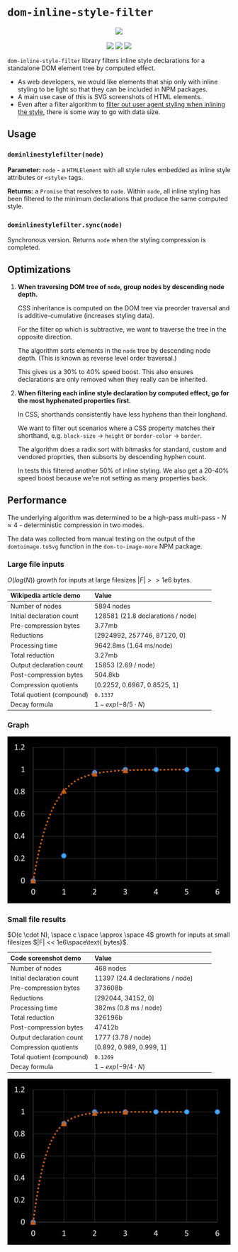 # `dom-inline-style-filter`

<p align="center"><img src=".assets/.png" height="128" /></p>

<p align="center"><a href="https://github.com/zm-cttae/dom-inline-style-filter" target="_blank"><img src="https://img.shields.io/github/v/release/zm-cttae/dom-inline-style-filter.svg?style=flat-square&label=Release&logo=github&logoColor=cacde2&labelColor=2c2c32&color=2196f3" /></a> <a href="https://www.npmjs.com/package/dom-inline-style-filter" target="_blank"><img src="https://img.shields.io/npm/dw/dom-inline-style-filter?style=flat-square&label=Downloads&logo=npm&logoColor=cacde2&labelColor=2c2c32&color=2196f3" /></a> <a href="https://github.com/vsce-toolroom/vscode-beautify/pipelines" target="_blank"><img src="https://img.shields.io/github/actions/workflow/status/zm-cttae/dom-inline-style-filter/CI.svg?style=flat-square&label	=CI&logo=github&logoColor=cacde2&labelColor=2c2c32&color=2196f3" /></a></p>

`dom-inline-style-filter` library filters inline style declarations for a standalone DOM element tree by computed effect.

- As web developers, we would like elements that ship only with inline styling to be light so that they can be included in NPM packages.
- A main use case of this is SVG screenshots of HTML elements.
- Even after a filter algorithm to [filter out user agent styling when inlining the style](https://github.com/1904labs/dom-to-image-more/issues/70), there is some way to go with data size.

## Usage

### `dominlinestylefilter(node)`

**Parameter:** `node` - a `HTMLElement` with all style rules embedded as inline style attributes or `<style>` tags.

**Returns:** a `Promise` that resolves to `node`. Within `node`, all inline styling has been filtered to the minimum declarations that produce the same computed style.

### `dominlinestylefilter.sync(node)`

Synchronous version. Returns `node` when the styling compression is completed.

## Optimizations

1.  **When traversing DOM tree of `node`, group nodes by descending node depth.**

    CSS inheritance is computed on the DOM tree via preorder traversal and is additive-cumulative (increases styling data).
	
	For the filter op which is subtractive, we want to traverse the tree in the opposite direction.
    
    The algorithm sorts elements in the `node` tree by descending node depth. (This is known as reverse level order traversal.)

    This gives us a 30% to 40% speed boost. This also ensures declarations are only removed when they really can be inherited.

2.  **When filtering each inline style declaration by computed effect, go for the most hyphenated properties first.**

    In CSS, shorthands consistently have less hyphens than their longhand.

	We want to filter out scenarios where a CSS property matches their shorthand, e.g. `block-size` -> `height` or `border-color` -> `border`.

    The algorithm does a radix sort with bitmasks for standard, custom and vendored proprties, then subsorts by descending hyphen count.

    In tests this filtered another 50% of inline styling. We also get a 20-40% speed boost because we're not setting as many properties back.

## Performance

The underlying algorithm was determined to be a high-pass multi-pass - $N \approx 4$ - deterministic compression in two modes.

The data was collected from manual testing on the output of the `domtoimage.toSvg` function in the `dom-to-image-more` NPM package.

### Large file inputs

$O(log(N))$ growth for inputs at large filesizes $|F| >> 1e6 \text{ bytes}$.

| Wikipedia article demo    | Value                                  |
| :------------------------ | :------------------------------------- |
| Number of nodes           | 5894 nodes                             |
| Initial declaration count | 128581 (21.8 declarations / node)      |
| Pre-compression bytes     | 3.77mb                                 |
| Reductions                | [2924992, 257746, 87120, 0]            |
| Processing time           | 9642.8ms (1.64 ms/node)                |
| Total reduction           | 3.27mb                                 |
| Output declaration count  | 15853 (2.69 / node)                    |
| Post-compression bytes    | 504.8kb                                |
| Compression quotients     | [0.2252, 0.6967, 0.8525, 1]            |
| Total quotient (compound) | `0.1337                              ` |
| Decay formula             | $1-exp(-8 / 5 \cdot N)$                |

### Graph

<img src="./assets/236925669-a3461c94-c1dd-4d42-9bd1-55484c084614.png" width="539px" />

### Small file results

$O(c \cdot N), \space c \space \approx \space 4$ growth for inputs at small filesizes $|F| << 1e6\space\text{ bytes}$.

| Code screenshot demo      | Value                                  |
| :------------------------ | :------------------------------------- |
| Number of nodes           | 468 nodes                              |
| Initial declaration count | 11397 (24.4 declarations / node)       |
| Pre-compression bytes     | 373608b                                |
| Reductions                | [292044, 34152, 0]                     |
| Processing time           | 382ms (0.8 ms / node)                  |
| Total reduction           | 326196b                                |
| Post-compression bytes    | 47412b                                 |
| Output declaration count  | 1777 (3.78 / node)                     |
| Compression quotients     | [0.892, 0.989, 0.999, 1]               |
| Total quotient (compound) | `0.1269                              ` |
| Decay formula             | $1-exp(-9 / 4 \cdot N)$                |

<img src="./assets/236925730-e880fabe-426f-491e-a95f-989536c9e3bc.png" width="539px" />
